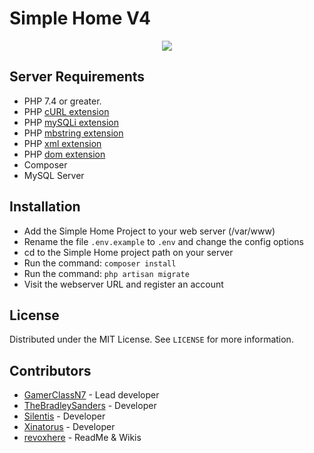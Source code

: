 # Simple Home V4
<p align="center">
  <img src="https://git.steelants.cz/SH/LAR_v4_Simple_Home_Server/raw/commit/d913fcea5b1d390f2febb6358c563758837ebfc3/public/images/logo.png" />
</p>

## Server Requirements
* PHP 7.4 or greater.
* PHP [cURL extension](https://www.php.net/manual/en/book.curl.php)
* PHP [mySQLi extension](https://www.php.net/manual/en/book.mysqli.php)
* PHP [mbstring extension](https://www.php.net/manual/en/book.mbstring.php)
* PHP [xml extension](https://www.php.net/manual/en/book.dom.php)
* PHP [dom extension](https://www.php.net/manual/en/book.dom.php)
* Composer
* MySQL Server

## Installation
* Add the Simple Home Project to your web server (/var/www)
* Rename the file ```.env.example``` to ```.env``` and change the config options
* cd to the Simple Home project path on your server
* Run the command: ```composer install```
* Run the command: ```php artisan migrate```
* Visit the webserver URL and register an account

## License
Distributed under the MIT License. See `LICENSE` for more information.

## Contributors
* [GamerClassN7](https://github.com/GamerClassN7) - Lead developer
* [TheBradleySanders](https://github.com/thebradleysanders) - Developer
* [Silentis](https://github.com/Silentis) - Developer
* [Xinatorus](https://github.com/Xinatorus) - Developer
* [revoxhere](https://github.com/revoxhere/) - ReadMe & Wikis


